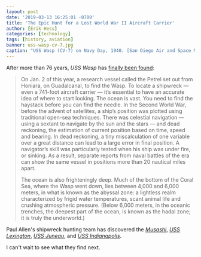 ```yaml
---
layout: post
date: '2019-03-13 16:25:01 -0700'
title: 'The Epic Hunt for a Lost World War II Aircraft Carrier'
author: [Erik Hess]
categories: [technology]
tags: [history, aviation]
banner: uss-wasp-cv-7.jpg 
caption: "USS Wasp (CV-7) on Navy Day, 1940. [San Diego Air and Space Museum](https://flic.kr/p/8nReRq)"
---
```


After more than 76 years, *USS Wasp* has [finally been found](https://www.nytimes.com/2019/03/13/magazine/uss-wasp-lost-world-war-ii-aircraft-carrier.html):

> On Jan. 2 of this year, a research vessel called the Petrel set out from Honiara, on Guadalcanal, to find the Wasp. To locate a shipwreck — even a 741-foot aircraft carrier — it’s essential to have an accurate idea of where to start looking. The ocean is vast. You need to find the haystack before you can find the needle. In the Second World War, before the advent of satellites, a ship’s position was plotted using traditional open-sea techniques. There was celestial navigation — using a sextant to navigate by the sun and the stars — and dead reckoning, the estimation of current position based on time, speed and bearing. In dead reckoning, a tiny miscalculation of one variable over a great distance can lead to a large error in final position. A navigator’s skill was particularly tested when his ship was under fire, or sinking. As a result, separate reports from naval battles of the era can show the same vessel in positions more than 20 nautical miles apart.
>
> The ocean is also frighteningly deep. Much of the bottom of the Coral Sea, where the Wasp went down, lies between 4,000 and 6,000 meters, in what is known as the abyssal zone: a lightless realm characterized by frigid water temperatures, scant animal life and crushing atmospheric pressure. (Below 6,000 meters, in the oceanic trenches, the deepest part of the ocean, is known as the hadal zone; it is truly the underworld.)

Paul Allen's shipwreck hunting team has discovered the [*Musashi*](https://en.wikipedia.org/wiki/Japanese_battleship_Musashi), [*USS Lexington*](https://en.wikipedia.org/wiki/USS_Lexington_(CV-2)), [*USS Juneau*](https://en.wikipedia.org/wiki/USS_Juneau_(CL-52)), and [*USS Indianapolis*](https://en.wikipedia.org/wiki/USS_Indianapolis_(CA-35)). 

I can't wait to see what they find next.
